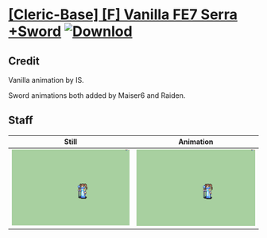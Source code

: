 # [\[Cleric-Base\] \[F\] Vanilla FE7 Serra +Sword](./) [![Downlod](https://img.shields.io/badge/Download--red?style=social&logo=github)](https://minhaskamal.github.io/DownGit/#/home?url=https://github.com/Klokinator/FE-Repo/tree/main/Battle%20Animations%2FMagi%20-%20Holy-Type%2F%5BCleric-Base%5D%20%5BF%5D%20Vanilla%20FE7%20Serra%20%2BSword%2F7.%20Staff)

## Credit

Vanilla animation by IS.

Sword animations both added by Maiser6 and Raiden.

## Staff

| Still | Animation |
| :---: | :-------: |
| ![Staff still](./Staff_000.png) | ![Staff animation](./Staff.gif) |
